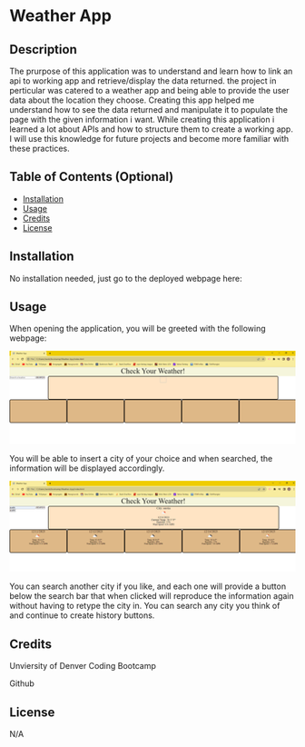 # Weather App

## Description

The prurpose of this application was to understand and learn how to link an api to working app and retrieve/display the data returned. the project in perticular was catered to a weather app and being able to provide the user data about the location they choose. Creating this app helped me understand how to see the data returned and manipulate it to populate the page with the given information i want. While creating this application i learned a lot about APIs and how to structure them to create a working app. I will use this knowledge for future projects and become more familiar with these practices.

## Table of Contents (Optional)

- [Installation](#installation)
- [Usage](#usage)
- [Credits](#credits)
- [License](#license)

## Installation

No installation needed, just go to the deployed webpage here:


## Usage

When opening the application, you will be greeted with the following webpage:

![page load](assets/images/Screenshot%20(21).png)


You will be able to insert a city of your choice and when searched, the information will be displayed accordingly.

![search results](assets/images/Screenshot%20(22).png)

You can search another city if you like, and each one will provide a button below the search bar that when clicked will reproduce the information again without having to retype the city in. You can search any city you think of and continue to create history buttons.

## Credits

Unviersity of Denver Coding Bootcamp

Github

## License

N/A
